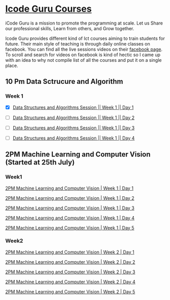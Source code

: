 # [Icode Guru Courses](https://icodeguru.weebly.com/)

iCode Guru is a mission to promote the programming at scale.
Let us Share our professional skills, Learn from others, and Grow together.

Icode Guru provides different kind of Ict courses aiming to train students for future. Their main style of teaching is through daily online classes on facebook. You can find all the live sessions videos on their [facebook page](https://web.facebook.com/iCodeguru). To scroll and search for videos on facebook is kind of hectic so I came up with an idea to why not compile list of all the courses and put it on a single place.

## 10 Pm Data Sctrucure and Algorithm

### Week 1
- [x] [Data Structures and Algorithms Session || Week 1 || Day 1](https://web.facebook.com/iCodeguru/videos/515564140338557)

- [ ] [Data Structures and Algorithms Session || Week 1 || Day 2](https://web.facebook.com/iCodeguru/videos/549468186860420)

- [ ] [Data Structures and Algorithms Session || Week 1 || Day 3](https://web.facebook.com/iCodeguru/videos/463612075283799)

- [ ] [Data Structures and Algorithms Session || Week 1 || Day 4](https://fb.watch/eIrJ7AgpjV/)




## 2PM Machine Learning and Computer Vision (Started at 25th July)


### Week1

[2PM Machine Learning and Computer Vision | Week 1 | Day 1](https://web.facebook.com/iCodeguru/videos/1044038579577939)

[2PM Machine Learning and Computer Vision | Week 1 | Day 2](https://fb.watch/eHnCCtkPwB/)

[2PM Machine Learning and Computer Vision | Week 1 | Day 3](https://fb.watch/eHnMeTf4wU/)

[2PM Machine Learning and Computer Vision | Week 1 | Day 4](https://fb.watch/eHnOM-04Di/)

[2PM Machine Learning and Computer Vision | Week 1 | Day 5](https://web.facebook.com/iCodeguru/videos/5566833566670786)



### Week2

[2PM Machine Learning and Computer Vision | Week 2 | Day 1](https://web.facebook.com/iCodeguru/videos/428904962510625)

[2PM Machine Learning and Computer Vision | Week 2 | Day 2](https://web.facebook.com/iCodeguru/videos/1451285668689611)

[2PM Machine Learning and Computer Vision | Week 2 | Day 3](https://web.facebook.com/iCodeguru/videos/5679576968721790)

[2PM Machine Learning and Computer Vision | Week 2 | Day 4](https://web.facebook.com/iCodeguru/videos/629734188290697)

[2PM Machine Learning and Computer Vision | Week 2 | Day 5]()


